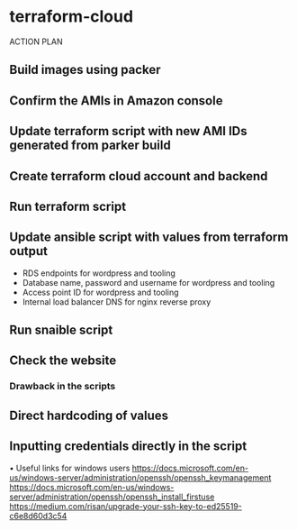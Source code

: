 # terraform-cloud

ACTION PLAN

## Build images using packer

## Confirm the AMIs in Amazon console

## Update terraform script with new AMI IDs generated from parker build

## Create terraform cloud account and backend

## Run terraform script

## Update ansible script with values from terraform output

- RDS endpoints for wordpress and tooling
- Database name, password and username for wordpress and tooling
- Access point ID for wordpress and tooling
- Internal load balancer DNS for nginx reverse proxy

## Run snaible script

## Check the website

### Drawback in the scripts

## Direct hardcoding of values

## Inputting credentials directly in the script

• Useful links for windows users <https://docs.microsoft.com/en-us/windows-server/administration/openssh/openssh_keymanagement> <https://docs.microsoft.com/en-us/windows-server/administration/openssh/openssh_install_firstuse> <https://medium.com/risan/upgrade-your-ssh-key-to-ed25519-c6e8d60d3c54>
